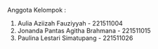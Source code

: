 Anggota Kelompok :
1. Aulia Aziizah Fauziyyah - 221511004
2. Jonanda Pantas Agitha Brahmana - 221511015
3. Paulina Lestari Simatupang - 221511026
